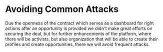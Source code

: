 # Avoiding Common Attacks
Due the openness of the contract which serves as a dashboard for right actions after an opportunity is provided we didn't make great efforts on securing the deal, but for further enhancements of the platform, where there will be activists, but also organization that will be able to create their profiles and create opportunities, there we will avoid frequent attacks.